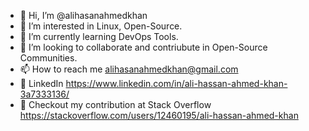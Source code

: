 - 👋 Hi, I’m @alihasanahmedkhan
- 👀 I’m interested in Linux, Open-Source.
- 🌱 I’m currently learning DevOps Tools.
- 💞️ I’m looking to collaborate and contriubute in Open-Source Communities.
- 📫 How to reach me alihasanahmedkhan@gmail.com
- 🌱 LinkedIn https://www.linkedin.com/in/ali-hassan-ahmed-khan-3a7333136/
- 👀 Checkout my contribution at Stack Overflow https://stackoverflow.com/users/12460195/ali-hassan-ahmed-khan

<!---
alihasanahmedkhan/alihasanahmedkhan is a ✨ special ✨ repository because its `README.md` (this file) appears on your GitHub profile.
You can click the Preview link to take a look at your changes.
--->
